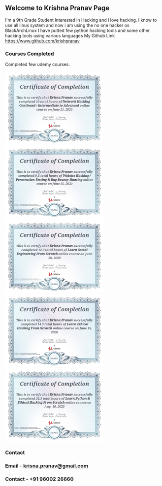 ## Welcome to Krishna Pranav Page

I'm a 9th Grade Student Interested in Hacking and i love hacking.
I know to use all linux system and now i am using the no one hacker os BlackArchLinux
I have putted few python hacking tools and some other hacking tools using various languages 
My Github Link https://www.github.com/krishpranav


### Courses Completed

Completed few udemy courses.

<img src="Images/pranavcertificate1.jpg" alt="drawing" width="320"/>
<img src="Images/pranavcertificate2.jpg" alt="drawing" width="320"/>
<img src="Images/pranavcertificate3.jpg" alt="drawing" width="320"/>
<img src="Images/pranavcertificate4.jpg" alt="drawing" width="320"/>
<img src="Images/pranavcertificate5.jpg" alt="drawing" width="320"/>


### Contact

### Email - krisna.pranav@gmail.com
### Contact - +91 96002 26660

